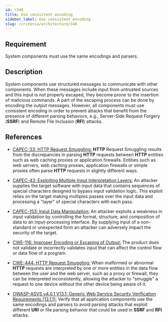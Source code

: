 ```yaml
---
id: r348
title: Use consistent encoding
sidebar_label: Use consistent encoding
slug: /criteria/architecture/348
---
```


## Requirement

System components must use the same encodings and parsers.

## Description

System components use structured messages to communicate with other components.
When these messages include input from untrusted sources
and this input is not properly escaped,
they become prone to the insertion of malicious commands.
A part of the escaping process can be done by encoding the output messages.
However, all components must use consistent encoding in order to
prevent attacks that benefit from the presence of different parsing behaviors,
e.g., Server-Side Request Forgery (**SSRF**)
and Remote File Inclusion (**RFI**) attacks.

## References

- [CAPEC-33: HTTP Request Smuggling:](https://capec.mitre.org/data/definitions/33.html)
**HTTP** Request Smuggling results from the discrepancies in
parsing **HTTP** requests between **HTTP** entities such as web caching proxies
or application firewalls. Entities such as web servers, web caching proxies,
application firewalls or simple proxies often parse **HTTP**
requests in slightly different ways.

- [CAPEC-43: Exploiting Multiple Input Interpretation Layers:](https://capec.mitre.org/data/definitions/43.html)
An attacker supplies the target software with input data
that contains sequences of special characters designed
to bypass input validation logic.
This exploit relies on the target making multiples passes over the input data
and processing a "layer" of special characters with each pass.

- [CAPEC-153: Input Data Manipulation:](https://capec.mitre.org/data/definitions/153.html)
An attacker exploits a weakness in input validation by controlling the format,
structure, and composition of data to an input-processing interface.
By supplying input of a non-standard or unexpected form an attacker
can adversely impact the security of the target.

- [CWE-116: Improper Encoding or Escaping of Output:](https://cwe.mitre.org/data/definitions/116.html)
The product does not validate or incorrectly validates input
that can affect the control flow or data flow of a program.

- [CWE-444: HTTP Request Smuggling:](https://cwe.mitre.org/data/definitions/444.html)
When malformed or abnormal **HTTP** requests are interpreted
by one or more entities in the data flow between the user and the web server,
such as a proxy or firewall, they can be interpreted inconsistently,
allowing the attacker to "smuggle" a request to one device
without the other device being aware of it.

- [OWASP-ASVS v4.0.1 V13.1: Generic Web Service Security Verification Requirements.(13.1.1):](https://owasp.org/www-project-application-security-verification-standard/)
Verify that all application components use the same encodings
and parsers to avoid parsing attacks that exploit different **URI**
or file parsing behavior that could be used in **SSRF** and **RFI** attacks.
